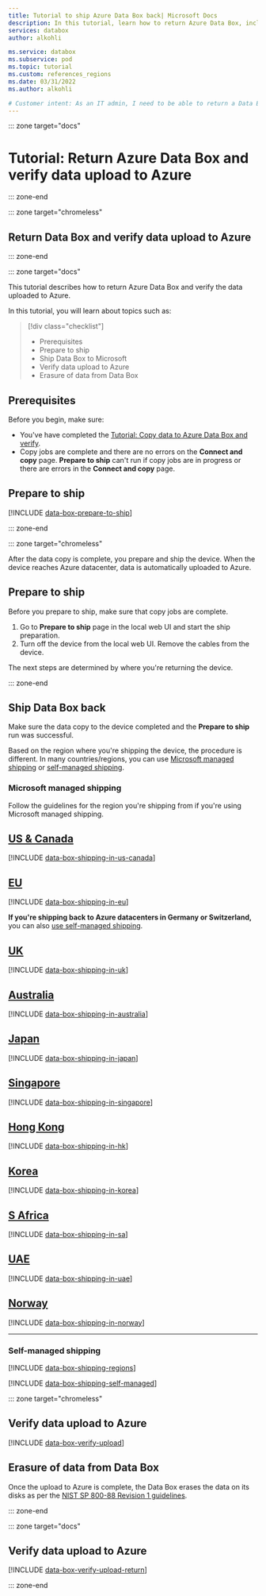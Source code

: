 ```yaml
---
title: Tutorial to ship Azure Data Box back| Microsoft Docs
description: In this tutorial, learn how to return Azure Data Box, including preparing to ship, shipping Data Box, verifying data upload, and erasing data from Data Box.
services: databox
author: alkohli

ms.service: databox
ms.subservice: pod
ms.topic: tutorial
ms.custom: references_regions
ms.date: 03/31/2022
ms.author: alkohli

# Customer intent: As an IT admin, I need to be able to return a Data Box to upload on-premises data from my server onto Azure.
---
```


::: zone target="docs"

# Tutorial: Return Azure Data Box and verify data upload to Azure

::: zone-end

::: zone target="chromeless"

## Return Data Box and verify data upload to Azure

::: zone-end

::: zone target="docs"

This tutorial describes how to return Azure Data Box and verify the data uploaded to Azure.

In this tutorial, you will learn about topics such as:

> [!div class="checklist"]
>
> * Prerequisites
> * Prepare to ship
> * Ship Data Box to Microsoft
> * Verify data upload to Azure
> * Erasure of data from Data Box

## Prerequisites

Before you begin, make sure:

* You've have completed the [Tutorial: Copy data to Azure Data Box and verify](data-box-deploy-copy-data.md).
* Copy jobs are complete and there are no errors on the **Connect and copy** page. **Prepare to ship** can't run if copy jobs are in progress or there are errors in the **Connect and copy** page.

## Prepare to ship

[!INCLUDE [data-box-prepare-to-ship](../../includes/data-box-prepare-to-ship.md)]

::: zone-end

::: zone target="chromeless"

After the data copy is complete, you prepare and ship the device. When the device reaches Azure datacenter, data is automatically uploaded to Azure.

## Prepare to ship

Before you prepare to ship, make sure that copy jobs are complete.

1. Go to **Prepare to ship** page in the local web UI and start the ship preparation.
2. Turn off the device from the local web UI. Remove the cables from the device.

The next steps are determined by where you're returning the device.

::: zone-end


## Ship Data Box back

Make sure the data copy to the device completed and the **Prepare to ship** run was successful. 

Based on the region where you're shipping the device, the procedure is different. In many countries/regions, you can use [Microsoft managed shipping](#microsoft-managed-shipping) or [self-managed shipping](#self-managed-shipping).

### Microsoft managed shipping

Follow the guidelines for the region you're shipping from if you're using Microsoft managed shipping.

## [US & Canada](#tab/in-us-canada)

[!INCLUDE [data-box-shipping-in-us-canada](../../includes/data-box-shipping-in-us-canada.md)]

## [EU](#tab/in-europe)

[!INCLUDE [data-box-shipping-in-eu](../../includes/data-box-shipping-in-eu.md)]

**If you're shipping back to Azure datacenters in Germany or Switzerland,** you can also [use self-managed shipping](#self-managed-shipping).

## [UK](#tab/in-uk)

[!INCLUDE [data-box-shipping-in-uk](../../includes/data-box-shipping-in-uk.md)]

## [Australia](#tab/in-australia)

[!INCLUDE [data-box-shipping-in-australia](../../includes/data-box-shipping-in-australia.md)]

## [Japan](#tab/in-japan)

[!INCLUDE [data-box-shipping-in-japan](../../includes/data-box-shipping-in-japan.md)]

## [Singapore](#tab/in-singapore)

[!INCLUDE [data-box-shipping-in-singapore](../../includes/data-box-shipping-in-singapore.md)]

## [Hong Kong](#tab/in-hk)

[!INCLUDE [data-box-shipping-in-hk](../../includes/data-box-shipping-in-hk.md)]

## [Korea](#tab/in-korea)

[!INCLUDE [data-box-shipping-in-korea](../../includes/data-box-shipping-in-korea.md)]

## [S Africa](#tab/in-sa)

[!INCLUDE [data-box-shipping-in-sa](../../includes/data-box-shipping-in-sa.md)]

## [UAE](#tab/in-uae)

[!INCLUDE [data-box-shipping-in-uae](../../includes/data-box-shipping-in-uae.md)]

## [Norway](#tab/in-norway)
[!INCLUDE [data-box-shipping-in-norway](../../includes/data-box-shipping-in-norway.md)]


---

### Self-managed shipping

[!INCLUDE [data-box-shipping-regions](../../includes/data-box-shipping-regions.md)]

[!INCLUDE [data-box-shipping-self-managed](../../includes/data-box-shipping-self-managed.md)]

::: zone target="chromeless"

## Verify data upload to Azure

[!INCLUDE [data-box-verify-upload](../../includes/data-box-verify-upload.md)]

## Erasure of data from Data Box
 
Once the upload to Azure is complete, the Data Box erases the data on its disks as per the [NIST SP 800-88 Revision 1 guidelines](https://csrc.nist.gov/News/2014/Released-SP-800-88-Revision-1,-Guidelines-for-Medi).

::: zone-end


::: zone target="docs"

## Verify data upload to Azure

[!INCLUDE [data-box-verify-upload-return](../../includes/data-box-verify-upload-return.md)]

::: zone-end

